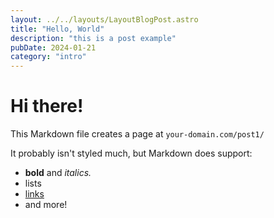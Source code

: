 ```yaml
---
layout: ../../layouts/LayoutBlogPost.astro
title: "Hello, World"
description: "this is a post example"
pubDate: 2024-01-21
category: "intro"
---
```


# Hi there!

This Markdown file creates a page at `your-domain.com/post1/`

It probably isn't styled much, but Markdown does support:

- **bold** and _italics._
- lists
- [links](https://astro.build)
- and more!
